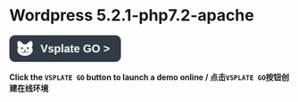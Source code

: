 # Wordpress 5.2.1-php7.2-apache

<a href="https://www.vsplate.com/?docker-compose=https://github.com/vsplate/dcenvs/wordpress/5.2.1-php7.2-apache"><img alt="VSPLATE GO" src="https://raw.githubusercontent.com/vsplate/images/master/vsgo_btn.png" width="200px"></a>

**Click the `VSPLATE GO` button to launch a demo online / 点击`VSPLATE GO`按钮创建在线环境**
